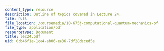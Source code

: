 ```yaml
---
content_type: resource
description: Outline of topics covered in Lecture 24.
file: null
file_location: /coursemedia/10-675j-computational-quantum-mechanics-of-molecular-and-extended-systems-fall-2004/0cb46f1e1ce4ab06ea367df28daced5e_lec24.pdf
file_type: application/pdf
resourcetype: Document
title: lec24.pdf
uid: 0cb46f1e-1ce4-ab06-ea36-7df28daced5e
---
```


